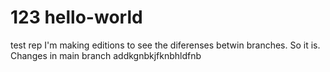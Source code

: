# 123 hello-world
test rep
I'm making editions to see the diferenses betwin branches. 
So it is.
Changes in main branch addkgnbkjfknbhldfnb
